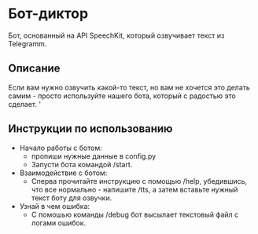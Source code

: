 # Бот-диктор

Бот, основанный на API SpeechKit, который озвучивает текст из Telegramm.


## Описание

Если вам нужно озвучить какой-то текст, но вам не хочется это делать самим - просто используйте нашего бота, который с радостью это сделает.
'

## Инструкции по использованию
- Начало работы с ботом:
  - пропиши нужные данные в config.py
  - Запусти бота командой /start.
- Взаимодействие с ботом:
  - Сперва прочитайте инструкцию с помощью /help, убедившись, что все нормально - напишите /tts, а затем вставьте нужный текст боту для озвучки.
- Узнай в чем ошибка:
  - С помошью команды /debug бот высылает текстовый файл с логами ошибок.
